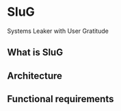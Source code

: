 # SluG
Systems Leaker with User Gratitude 

## What is SluG

## Architecture

## Functional requirements
